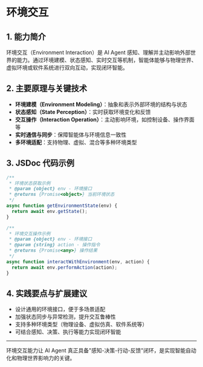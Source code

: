 # 环境交互

## 1. 能力简介
环境交互（Environment Interaction）是 AI Agent 感知、理解并主动影响外部世界的能力。通过环境建模、状态感知、实时交互等机制，智能体能够与物理世界、虚拟环境或软件系统进行双向互动，实现闭环智能。

## 2. 主要原理与关键技术
- **环境建模（Environment Modeling）**：抽象和表示外部环境的结构与状态
- **状态感知（State Perception）**：实时获取环境变化和反馈
- **交互操作（Interaction Operation）**：主动影响环境，如控制设备、操作界面等
- **实时通信与同步**：保障智能体与环境信息一致性
- **多环境适配**：支持物理、虚拟、混合等多种环境类型

## 3. JSDoc 代码示例
```js
/**
 * 环境状态获取示例
 * @param {object} env - 环境接口
 * @returns {Promise<object>} 当前环境状态
 */
async function getEnvironmentState(env) {
  return await env.getState();
}

/**
 * 环境交互操作示例
 * @param {object} env - 环境接口
 * @param {string} action - 操作指令
 * @returns {Promise<any>} 操作结果
 */
async function interactWithEnvironment(env, action) {
  return await env.performAction(action);
}
```

## 4. 实践要点与扩展建议
- 设计通用的环境接口，便于多场景适配
- 加强状态同步与异常检测，提升交互鲁棒性
- 支持多种环境类型（物理设备、虚拟仿真、软件系统等）
- 可结合感知、决策、执行等能力实现闭环智能

---
环境交互能力让 AI Agent 真正具备"感知-决策-行动-反馈"闭环，是实现智能自动化和物理世界影响力的关键。 